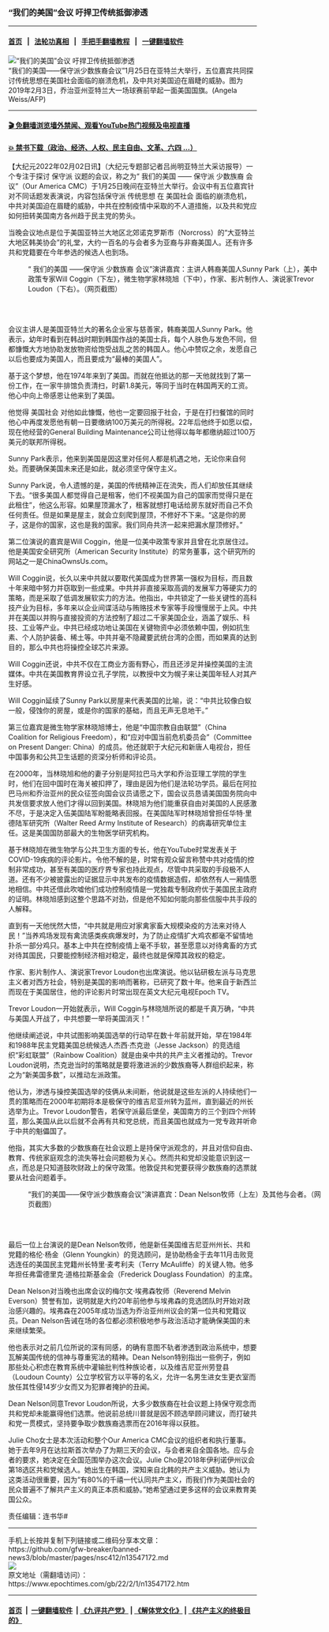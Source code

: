 ### “我们的美国”会议 吁捍卫传统抵御渗透
------------------------

#### [首页](https://github.com/gfw-breaker/banned-news3/blob/master/README.md) &nbsp;&nbsp;|&nbsp;&nbsp; [法轮功真相](https://github.com/begood0513/basic/blob/master/README.md)  &nbsp;&nbsp;|&nbsp;&nbsp; [手把手翻墙教程](https://github.com/gfw-breaker/guides/wiki)  &nbsp;&nbsp;|&nbsp;&nbsp; [一键翻墙软件](https://github.com/gfw-breaker/nogfw/blob/master/README.md)  



<div><img alt="“我们的美国”会议 吁捍卫传统抵御渗透" class="attachment-djy_600_400 size-djy_600_400 wp-post-image" src="https://i.epochtimes.com/assets/uploads/2022/02/id13547184-000_1D02DV-600x400.jpg"/>
<div class="caption">
 “我们的美国——保守派少数族裔会议”1月25日在亚特兰大举行，五位嘉宾共同探讨传统思想在美国社会面临的崩溃危机，及中共对美国迫在眉睫的威胁。图为2019年2月3日，乔治亚州亚特兰大一场球赛前举起一面美国国旗。(Angela Weiss/AFP)
</div></div><hr/>

#### [ 🎬  免翻墙浏览墙外禁闻、观看YouTube热门视频及电视直播](https://github.com/gfw-breaker/HelloWorld)

#### [ 💥  禁书下载（政治、经济、人权、民主自由、文革、六四 ...）](https://github.com/gfw-breaker/books/blob/master/README.md)

<div><p>
 【大纪元2022年02月02日讯】（大纪元专题部记者吕尚明亚特兰大采访报导）一个专注于探讨
 <ok href="https://www.epochtimes.com/gb/tag/%E4%BF%9D%E5%AE%88%E6%B4%BE.html">
  保守派
 </ok>
 议题的会议，称之为“
 <ok href="https://www.epochtimes.com/gb/tag/%E6%88%91%E4%BB%AC%E7%9A%84%E7%BE%8E%E5%9B%BD.html">
  我们的美国
 </ok>
 ——
 <ok href="https://www.epochtimes.com/gb/tag/%E4%BF%9D%E5%AE%88%E6%B4%BE.html">
  保守派
 </ok>
 <ok href="https://www.epochtimes.com/gb/tag/%E5%B0%91%E6%95%B0%E6%97%8F%E8%A3%94.html">
  少数族裔
 </ok>
 会议”（Our America CMC）于1月25日晚间在亚特兰大举行。会议中有五位嘉宾针对不同话题发表演说，内容包括保守派
 <ok href="https://www.epochtimes.com/gb/tag/%E4%BC%A0%E7%BB%9F%E6%80%9D%E6%83%B3.html">
  传统思想
 </ok>
 在
 <ok href="https://www.epochtimes.com/gb/tag/%E7%BE%8E%E5%9B%BD%E7%A4%BE%E4%BC%9A.html">
  美国社会
 </ok>
 面临的崩溃危机，中共对美国迫在眉睫的威胁，中共在控制疫情中采取的不人道措施，以及共和党应如何扭转美国南方各州趋于民主党的势头。
</p>
<p>
 当晚会议地点是位于美国亚特兰大地区北郊诺克罗斯市（Norcross）的“大亚特兰大地区韩美协会”的礼堂，大约一百名的与会者多为亚裔与非裔美国人。还有许多共和党籍要在今年参选的候选人也到场。
</p>
<figure aria-describedby="caption-attachment-13547187" class="wp-caption aligncenter" id="attachment_13547187" style="width: 600px">
 <ok href="https://i.epochtimes.com/assets/uploads/2022/02/id13547187-a4251f3d888b21f93116ddf800957bdb.jpg" target="_blank">
  <img alt="" class="size-large wp-image-13547187" src="https://i.epochtimes.com/assets/uploads/2022/02/id13547187-a4251f3d888b21f93116ddf800957bdb-600x645.jpg"/>
 </ok>
 <br/><figcaption class="wp-caption-text" id="caption-attachment-13547187">
  “
  <ok href="https://www.epochtimes.com/gb/tag/%E6%88%91%E4%BB%AC%E7%9A%84%E7%BE%8E%E5%9B%BD.html">
   我们的美国
  </ok>
  ——保守派
  <ok href="https://www.epochtimes.com/gb/tag/%E5%B0%91%E6%95%B0%E6%97%8F%E8%A3%94.html">
   少数族裔
  </ok>
  会议”演讲嘉宾：主讲人韩裔美国人Sunny Park（上），美中政策专家Will Coggin（下左），微生物学家林晓旭（下中），作家、影片制作人、演说家Trevor Loudon（下右）。（网页截图）
 </figcaption><br/>
</figure><br/>
<p>
 会议主讲人是美国亚特兰大的著名企业家与慈善家，韩裔美国人Sunny Park。他表示，幼年时看到在韩战时期到韩国作战的美国士兵，每个人肤色与发色不同，但都慷慨大方地协助发放物资给饱受战乱之苦的韩国人。他心中赞叹之余，发愿自己以后也要成为美国人，而且要成为“最棒的美国人”。
</p>
<p>
 基于这个梦想，他在1974年来到了美国。而就在他抵达的那一天他就找到了第一份工作，在一家牛排馆负责清扫，时薪1.8美元，等同于当时在韩国两天的工资。他心中向上帝感恩让他来到了美国。
</p>
<p>
 他觉得
 <ok href="https://www.epochtimes.com/gb/tag/%E7%BE%8E%E5%9B%BD%E7%A4%BE%E4%BC%9A.html">
  美国社会
 </ok>
 对他如此慷慨，他也一定要回报于社会，于是在打扫餐馆的同时他心中再度发愿他有朝一日要缴纳100万美元的所得税。22年后他终于如愿以偿，现在他经营的General Building Maintenance公司让他得以每年都缴纳超过100万美元的联邦所得税。
</p>
<p>
 Sunny Park表示，他来到美国是因这里对任何人都是机遇之地，无论你来自何处。而要确保美国未来还是如此，就必须坚守保守主义。
</p>
<p>
 Sunny Park说，令人遗憾的是，美国的传统精神正在流失，而人们却放任其继续下去。“很多美国人都觉得自己是租客，他们不视美国为自己的国家而觉得只是在此租住”，他这么形容。如果屋顶漏水了，租客就想打电话给房东就好而自己不负任何责任。但是如果是屋主，就会立刻爬到屋顶，不修好不下来。“这是你的房子，这是你的国家，这也是我的国家。我们同舟共济一起来把漏水屋顶修好。”
</p>
<p>
 第二位演说的嘉宾是Will Coggin，他是一位美中政策专家并且曾在北京居住过。他是美国安全研究所（American Security Institute）的常务董事，这个研究所的网站之一是ChinaOwnsUs.com。
</p>
<p>
 Will Coggin说，长久以来中共就以要取代美国成为世界第一强权为目标，而且数十年来暗中努力并窃取到一些成果。中共并非直接采取高调的发展军力等硬实力的策略，而是采取了低调发展软实力的方法。他指出，中共锁定了一些关键性的高科技产业为目标，多年来以企业间谍活动与贿赂技术专家等手段慢慢居于上风。中共并在美国以并购与直接投资的方法控制了超过二千家美国企业，涵盖了娱乐、科技、工业等产业。中共已经成功地让美国在关键物资中必须依赖中国，例如抗生素、个人防护装备、稀土等。中共并毫不隐藏要武统台湾的企图，而如果真的达到目的，那么中共也将操控全球芯片来源。
</p>
<p>
 Will Coggin还说，中共不仅在工商业方面有野心，而且还涉足并操控美国的主流媒体。中共在美国教育界设立孔子学院，以教授中文为幌子来让美国年轻人对其产生好感。
</p>
<p>
 Will Coggin延续了Sunny Park以房屋来代表美国的比喻，说：“中共比较像白蚁一般，侵蚀你的房屋，或是你的国家的基础，而且无声无息地干。”
</p>
<p>
 第三位嘉宾是微生物学家林晓旭博士，他是“中国宗教自由联盟”（China Coalition for Religious Freedom），和“应对中国当前危机委员会”（Committee on Present Danger: China）的成员。他还就职于大纪元和新唐人电视台，担任中国事务和公共卫生话题的资深分析师和评论员。
</p>
<p>
 在2000年，当林晓旭和他的妻子分别是阿拉巴马大学和乔治亚理工学院的学生时，他们在回中国时在海关被扣押了，理由是因为他们是法轮功学员。最后在阿拉巴马州和乔治亚州的民众征签向国会议员请愿之下，国会议员恳请美国国务院向中共发信要求放人他们才得以回到美国。林晓旭为他们能重获自由对美国的人民感激不尽，于是决定入伍美国陆军盼能略表回报。在美国陆军时林晓旭曾担任华特‧里德陆军研究所（Walter Reed Army Institute of Research）的病毒研究单位主任。这是美国国防部最大的生物医学研究机构。
</p>
<p>
 基于林晓旭在微生物学与公共卫生方面的专长，他在YouTube时常发表关于COVID-19疾病的评论影片。令他不解的是，时常有观众留言称赞中共对疫情的控制非常成功，甚至有美国的医疗界专家也持此观点，尽管中共采取的手段极不人道。还有不少被披露出的证据显示中共发布的疫情数据造假，却依然有人一厢情愿地相信。中共还借此吹嘘他们成功控制疫情是一党独裁专制政府优于美国民主政府的证明。林晓旭感到这整个思路不对劲，但是他不知如何能向那些信服中共手段的人解释。
</p>
<p>
 直到有一天他恍然大悟，“中共就是用应对家禽家畜大规模染疫的方法来对待人民！”当养鸡场发现有禽流感类疾病爆发时，为了防止疫情扩大鸡农都毫不留情地扑杀一部分鸡只。基本上中共在控制疫情上毫不手软，甚至愿意以对待禽畜的方式对待其国民，只要能控制经济相对稳定，最终也就是保障其政权的稳定。
</p>
<p>
 作家、影片制作人、演说家Trevor Loudon也出席演说。他以钻研极左派与马克思主义者对西方社会，特别是美国的影响而著称，已研究了数十年。他来自于新西兰而现在于美国居住，他的评论影片时常出现在英文大纪元电视Epoch TV。
</p>
<p>
 Trevor Loudon一开始就表示，Will Coggin与林晓旭所说的都是千真万确，“中共与美国人开战了，中共想要一举将美国消灭！”
</p>
<p>
 他继续阐述说，中共试图影响美国选举的行动早在数十年前就开始，早在1984年和1988年民主党籍美国总统候选人杰西‧杰克逊（Jesse Jackson）的竞选组织“彩虹联盟”（Rainbow Coalition）就是由亲中共的共产主义者推动的。Trevor Loudon说明，杰克逊当时的策略就是要将激进派的少数族裔等人群组织起来，称之为“新美国多数”，以推动左派政策。
</p>
<p>
 他认为，渗透与操控美国选举的伎俩从未间断，他说就是这些左派的人持续他们一贯的策略而在2000年初期将本是极保守的维吉尼亚州转为蓝州，直到最近的州长选举为止。Trevor Loudon警告，若保守派最后堡垒，美国南方的三个到四个州转蓝，那么美国从此以后就不会再有共和党总统，而且美国也就成为一党专政并听命于中共的魁儡国了。
</p>
<p>
 他指，其实大多数的少数族裔在社会议题上是持保守派观念的，并且对信仰自由、教育、传统家庭观念的流失等社会问题极为关心。然而共和党却没能意识到这一点，而总是只知道鼓吹财政上的保守政策。他敦促共和党要获得少数族裔的选票就要从社会问题着手。
</p>
<figure aria-describedby="caption-attachment-13547188" class="wp-caption aligncenter" id="attachment_13547188" style="width: 600px">
 <ok href="https://i.epochtimes.com/assets/uploads/2022/02/id13547188-5db9d648d28d282b3cf0652e7c3ff15b.jpg" target="_blank">
  <img alt="" class="size-large wp-image-13547188" src="https://i.epochtimes.com/assets/uploads/2022/02/id13547188-5db9d648d28d282b3cf0652e7c3ff15b-600x579.jpg"/>
 </ok>
 <br/><figcaption class="wp-caption-text" id="caption-attachment-13547188">
  “我们的美国——保守派少数族裔会议”演讲嘉宾：Dean Nelson牧师（上左）及其他与会者。（网页截图）
 </figcaption><br/>
</figure><br/>
<p>
 最后一位上台演说的是Dean Nelson牧师，他是新任美国维吉尼亚州州长、共和党籍的格伦‧杨金（Glenn Youngkin）的竞选顾问，是协助杨金于去年11月击败竞选连任的美国民主党籍州长特里‧麦考利夫（Terry McAuliffe）的关键人物。他多年担任弗雷德里克‧道格拉斯基金会（Frederick Douglass Foundation）的主席。
</p>
<p>
 Dean Nelson对当晚也出席会议的梅尔文‧埃弗森牧师（Reverend Melvin Everson）赞誉有加，说明就是大约20年前他参与埃弗森的竞选团队时开始对政治感兴趣的。埃弗森在2005年成功当选为乔治亚州州议会的第一位共和党籍议员。Dean Nelson告诫在场的各位都必须积极地参与政治活动才能确保美国的未来继续繁荣。
</p>
<p>
 他也表示对之前几位所说的深有同感，的确有意图不轨者渗透到政治系统中，想要瓦解美国传统的信神与尊重宪法的精神。Dean Nelson特别指出一些例子，例如那些处心积虑在教育系统中灌输批判性种族论者，以及维吉尼亚州劳登县（Loudoun County）公立学校官方以平等的名义，允许一名男生进女生更衣室而放任其性侵14岁少女而又为犯罪者掩护的丑闻。
</p>
<p>
 Dean Nelson同意Trevor Loudon所说，大多少数族裔在社会议题上持保守观念而共和党却未能赢得他们选票。他说前总统川普就是因不顾选举顾问建议，而打破共和党一贯模式，坚持要争取少数族裔选票而在2016年得以获胜。
</p>
<p>
 Julie Cho女士是本次活动和整个Our America CMC会议的组织者和执行董事。她于去年9月在达拉斯首次举办了为期三天的会议，与会者来自全国各地。应与会者的要求，她决定在全国范围举办这次会议。Julie Cho是2018年伊利诺伊州议会第18选区共和党候选人。她出生在韩国，深知来自北韩的共产主义威胁。她认为这类活动很重要，因为“有80%的千禧一代认同共产主义，而我们作为美国社会的民众普遍不了解共产主义的真正本质和威胁。”她希望通过更多这样的会议来教育美国公众。
</p>
<p>
 责任编辑：连书华#
</p>
</div>
<hr/>
手机上长按并复制下列链接或二维码分享本文章：<br/>
https://github.com/gfw-breaker/banned-news3/blob/master/pages/nsc412/n13547172.md <br/>
<a href='https://github.com/gfw-breaker/banned-news3/blob/master/pages/nsc412/n13547172.md'><img src='https://github.com/gfw-breaker/banned-news3/blob/master/pages/nsc412/n13547172.md.png'/></a> <br/>
原文地址（需翻墙访问）：https://www.epochtimes.com/gb/22/2/1/n13547172.htm


------------------------
#### [首页](https://github.com/gfw-breaker/banned-news3/blob/master/README.md) &nbsp;|&nbsp; [一键翻墙软件](https://github.com/gfw-breaker/nogfw/blob/master/README.md) &nbsp;| [《九评共产党》](https://github.com/gfw-breaker/9ping.md/blob/master/README.md#九评之一评共产党是什么) | [《解体党文化》](https://github.com/gfw-breaker/jtdwh.md/blob/master/README.md) | [《共产主义的终极目的》](https://github.com/gfw-breaker/gczydzjmd.md/blob/master/README.md)


<img src='http://gfw-breaker.win/banned-news3/pages/nsc412/n13547172.md' width='0px' height='0px'/>